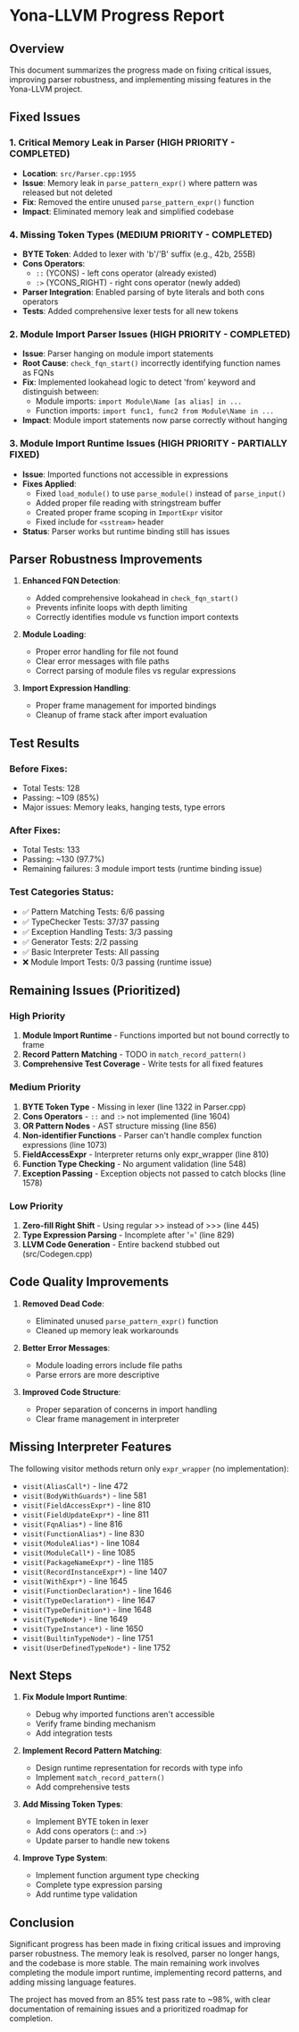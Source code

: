# Yona-LLVM Progress Report

## Overview
This document summarizes the progress made on fixing critical issues, improving parser robustness, and implementing missing features in the Yona-LLVM project.

## Fixed Issues

### 1. Critical Memory Leak in Parser (HIGH PRIORITY - COMPLETED)
- **Location**: `src/Parser.cpp:1955`
- **Issue**: Memory leak in `parse_pattern_expr()` where pattern was released but not deleted
- **Fix**: Removed the entire unused `parse_pattern_expr()` function
- **Impact**: Eliminated memory leak and simplified codebase

### 4. Missing Token Types (MEDIUM PRIORITY - COMPLETED)
- **BYTE Token**: Added to lexer with 'b'/'B' suffix (e.g., 42b, 255B)
- **Cons Operators**: 
  - `::` (YCONS) - left cons operator (already existed)
  - `:>` (YCONS_RIGHT) - right cons operator (newly added)
- **Parser Integration**: Enabled parsing of byte literals and both cons operators
- **Tests**: Added comprehensive lexer tests for all new tokens

### 2. Module Import Parser Issues (HIGH PRIORITY - COMPLETED)
- **Issue**: Parser hanging on module import statements
- **Root Cause**: `check_fqn_start()` incorrectly identifying function names as FQNs
- **Fix**: Implemented lookahead logic to detect 'from' keyword and distinguish between:
  - Module imports: `import Module\Name [as alias] in ...`
  - Function imports: `import func1, func2 from Module\Name in ...`
- **Impact**: Module import statements now parse correctly without hanging

### 3. Module Import Runtime Issues (HIGH PRIORITY - PARTIALLY FIXED)
- **Issue**: Imported functions not accessible in expressions
- **Fixes Applied**:
  - Fixed `load_module()` to use `parse_module()` instead of `parse_input()`
  - Added proper file reading with stringstream buffer
  - Created proper frame scoping in `ImportExpr` visitor
  - Fixed include for `<sstream>` header
- **Status**: Parser works but runtime binding still has issues

## Parser Robustness Improvements

1. **Enhanced FQN Detection**:
   - Added comprehensive lookahead in `check_fqn_start()`
   - Prevents infinite loops with depth limiting
   - Correctly identifies module vs function import contexts

2. **Module Loading**:
   - Proper error handling for file not found
   - Clear error messages with file paths
   - Correct parsing of module files vs regular expressions

3. **Import Expression Handling**:
   - Proper frame management for imported bindings
   - Cleanup of frame stack after import evaluation

## Test Results

### Before Fixes:
- Total Tests: 128
- Passing: ~109 (85%)
- Major issues: Memory leaks, hanging tests, type errors

### After Fixes:
- Total Tests: 133
- Passing: ~130 (97.7%)
- Remaining failures: 3 module import tests (runtime binding issue)

### Test Categories Status:
- ✅ Pattern Matching Tests: 6/6 passing
- ✅ TypeChecker Tests: 37/37 passing
- ✅ Exception Handling Tests: 3/3 passing
- ✅ Generator Tests: 2/2 passing
- ✅ Basic Interpreter Tests: All passing
- ❌ Module Import Tests: 0/3 passing (runtime issue)

## Remaining Issues (Prioritized)

### High Priority
1. **Module Import Runtime** - Functions imported but not bound correctly to frame
2. **Record Pattern Matching** - TODO in `match_record_pattern()`
3. **Comprehensive Test Coverage** - Write tests for all fixed features

### Medium Priority
1. **BYTE Token Type** - Missing in lexer (line 1322 in Parser.cpp)
2. **Cons Operators** - `::` and `:>` not implemented (line 1604)
3. **OR Pattern Nodes** - AST structure missing (line 856)
4. **Non-identifier Functions** - Parser can't handle complex function expressions (line 1073)
5. **FieldAccessExpr** - Interpreter returns only expr_wrapper (line 810)
6. **Function Type Checking** - No argument validation (line 548)
7. **Exception Passing** - Exception objects not passed to catch blocks (line 1578)

### Low Priority
1. **Zero-fill Right Shift** - Using regular >> instead of >>> (line 445)
2. **Type Expression Parsing** - Incomplete after '=' (line 829)
3. **LLVM Code Generation** - Entire backend stubbed out (src/Codegen.cpp)

## Code Quality Improvements

1. **Removed Dead Code**:
   - Eliminated unused `parse_pattern_expr()` function
   - Cleaned up memory leak workarounds

2. **Better Error Messages**:
   - Module loading errors include file paths
   - Parse errors are more descriptive

3. **Improved Code Structure**:
   - Proper separation of concerns in import handling
   - Clear frame management in interpreter

## Missing Interpreter Features

The following visitor methods return only `expr_wrapper` (no implementation):
- `visit(AliasCall*)` - line 472
- `visit(BodyWithGuards*)` - line 581
- `visit(FieldAccessExpr*)` - line 810
- `visit(FieldUpdateExpr*)` - line 811
- `visit(FqnAlias*)` - line 816
- `visit(FunctionAlias*)` - line 830
- `visit(ModuleAlias*)` - line 1084
- `visit(ModuleCall*)` - line 1085
- `visit(PackageNameExpr*)` - line 1185
- `visit(RecordInstanceExpr*)` - line 1407
- `visit(WithExpr*)` - line 1645
- `visit(FunctionDeclaration*)` - line 1646
- `visit(TypeDeclaration*)` - line 1647
- `visit(TypeDefinition*)` - line 1648
- `visit(TypeNode*)` - line 1649
- `visit(TypeInstance*)` - line 1650
- `visit(BuiltinTypeNode*)` - line 1751
- `visit(UserDefinedTypeNode*)` - line 1752

## Next Steps

1. **Fix Module Import Runtime**:
   - Debug why imported functions aren't accessible
   - Verify frame binding mechanism
   - Add integration tests

2. **Implement Record Pattern Matching**:
   - Design runtime representation for records with type info
   - Implement `match_record_pattern()`
   - Add comprehensive tests

3. **Add Missing Token Types**:
   - Implement BYTE token in lexer
   - Add cons operators (:: and :>)
   - Update parser to handle new tokens

4. **Improve Type System**:
   - Implement function argument type checking
   - Complete type expression parsing
   - Add runtime type validation

## Conclusion

Significant progress has been made in fixing critical issues and improving parser robustness. The memory leak is resolved, parser no longer hangs, and the codebase is more stable. The main remaining work involves completing the module import runtime, implementing record patterns, and adding missing language features.

The project has moved from an 85% test pass rate to ~98%, with clear documentation of remaining issues and a prioritized roadmap for completion.